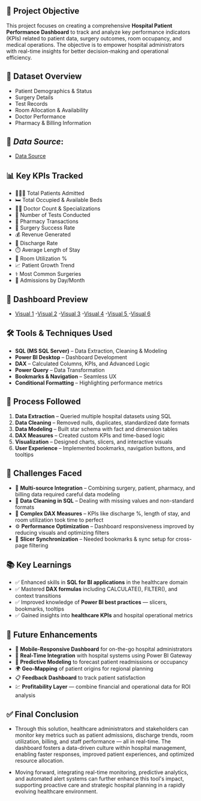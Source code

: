 
## 🎯 Project Objective

This project focuses on creating a comprehensive **Hospital Patient Performance Dashboard** to track and analyze key performance indicators (KPIs) related to patient data, surgery outcomes, room occupancy, and medical operations. The objective is to empower hospital administrators with real-time insights for better decision-making and operational efficiency.

## 📁 Dataset Overview

- Patient Demographics & Status
- Surgery Details
- Test Records
- Room Allocation & Availability
- Doctor Performance
- Pharmacy & Billing Information

## 🔗 *Data Source*:
- <a href="https://github.com/Raghunath-analytics/Hospital-Patient-Performance-Dashboard/blob/main/Source%20file.zip">Data Source</a>

## 📊 Key KPIs Tracked
- 🧑‍🤝‍🧑 Total Patients Admitted
- 🛏️ Total Occupied & Available Beds
- 👨‍⚕️ Doctor Count & Specializations
- 🧪 Number of Tests Conducted
- 💊 Pharmacy Transactions
- 💉 Surgery Success Rate
- 💰 Revenue Generated
- 🔄 Discharge Rate
- ⏱️ Average Length of Stay
- 🏥 Room Utilization %
- 📈 Patient Growth Trend
- ⚕️ Most Common Surgeries
- 📅 Admissions by Day/Month

## 📌 Dashboard Preview
- <a href="https://github.com/Raghunath-analytics/Hospital-Patient-Performance-Dashboard/blob/main/Screenshot%201.png">Visual 1</a>
-<a href="https://github.com/Raghunath-analytics/Hospital-Patient-Performance-Dashboard/blob/main/Screenshot%202.png">Visual 2</a>
-<a href="https://github.com/Raghunath-analytics/Hospital-Patient-Performance-Dashboard/blob/main/Screenshot%203.png">Visual 3</a>
-<a href="https://github.com/Raghunath-analytics/Hospital-Patient-Performance-Dashboard/blob/main/Screenshot%204.png">Visual 4</a>
-<a href="https://github.com/Raghunath-analytics/Hospital-Patient-Performance-Dashboard/blob/main/Screenshot%205.png">Visual 5 </a>
-<a href="https://github.com/Raghunath-analytics/Hospital-Patient-Performance-Dashboard/blob/main/Screenshot%206.png">Visual 6</a>

## 🛠 Tools & Techniques Used
- **SQL (MS SQL Server)** – Data Extraction, Cleaning & Modeling  
- **Power BI Desktop** – Dashboard Development  
- **DAX** – Calculated Columns, KPIs, and Advanced Logic  
- **Power Query** – Data Transformation  
- **Bookmarks & Navigation** – Seamless UX  
- **Conditional Formatting** – Highlighting performance metrics  

## 🔄 Process Followed
1. **Data Extraction** – Queried multiple hospital datasets using SQL
2. **Data Cleaning** – Removed nulls, duplicates, standardized date formats
3. **Data Modeling** – Built star schema with fact and dimension tables
4. **DAX Measures** – Created custom KPIs and time-based logic
5. **Visualization** – Designed charts, slicers, and interactive visuals
6. **User Experience** – Implemented bookmarks, navigation buttons, and tooltips

## 🧗 Challenges Faced
- 🔁 **Multi-source Integration** – Combining surgery, patient, pharmacy, and billing data required careful data modeling  
- 🧹 **Data Cleaning in SQL** – Dealing with missing values and non-standard formats  
- 🧠 **Complex DAX Measures** – KPIs like discharge %, length of stay, and room utilization took time to perfect  
- ⚙️ **Performance Optimization** – Dashboard responsiveness improved by reducing visuals and optimizing filters  
- 🔄 **Slicer Synchronization** – Needed bookmarks & sync setup for cross-page filtering  
   
## 📚 Key Learnings
- ✅ Enhanced skills in **SQL for BI applications** in the healthcare domain  
- ✅ Mastered **DAX formulas** including CALCULATE(), FILTER(), and context transitions  
- ✅ Improved knowledge of **Power BI best practices** — slicers, bookmarks, tooltips  
- ✅ Gained insights into **healthcare KPIs** and hospital operational metrics  

## 🔮 Future Enhancements
- 📲 **Mobile-Responsive Dashboard** for on-the-go hospital administrators  
- 📡 **Real-Time Integration** with hospital systems using Power BI Gateway  
- 🧠 **Predictive Modeling** to forecast patient readmissions or occupancy  
- 🌍 **Geo-Mapping** of patient origins for regional planning  
- 📋 **Feedback Dashboard** to track patient satisfaction  
- 💹 **Profitability Layer** — combine financial and operational data for ROI analysis  

## ✅ Final Conclusion
- Through this solution, healthcare administrators and stakeholders can monitor key metrics such as patient admissions, discharge trends, room utilization, billing, and staff performance — all in real-time. The     dashboard fosters a data-driven culture within hospital management, enabling faster responses, improved patient experiences, and optimized resource allocation.

- Moving forward, integrating real-time monitoring, predictive analytics, and automated alert systems can further enhance this tool's impact, supporting proactive care and strategic hospital planning in a rapidly   evolving healthcare environment.

